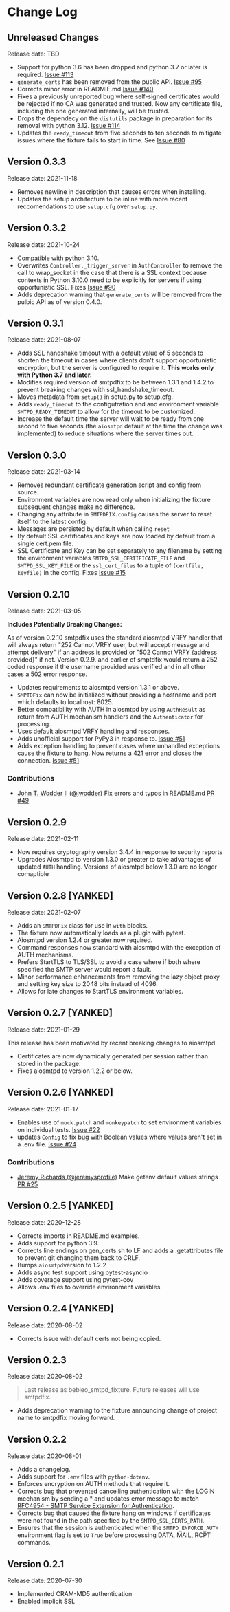 # Change Log

## Unreleased Changes

Release date: TBD

- Support for python 3.6 has been dropped and python 3.7 or later is required. [Issue #113](https://github.com/bebleo/smtpdfix/issues/113)
- `generate_certs` has been removed from the public API. [Issue #95](https://github.com/bebleo/smtpdfix/issues/95)
- Corrects minor error in READMIE.md [Issue #140](https://github.com/bebleo/smtpdfix/issues/140)
- Fixes a previously unreported bug where self-signed certificates would be rejected if no CA was generated and trusted. Now any certificate file, including the one generated internally, will be trusted.
- Drops the dependecy on the `distutils` package in preparation for its removal with python 3.12. [Issue #114](https://github.com/bebleo/smtpdfix/issues/114)
- Updates the `ready_timeout` from five seconds to ten seconds to mitigate issues where the fixture fails to start in time. See [Issue #80](https://github.com/bebleo/smtpdfix/issues/80)

## Version 0.3.3

Release date: 2021-11-18

- Removes newline in description that causes errors when installing.
- Updates the setup architecture to be inline with more recent reccomendations to use `setup.cfg` over `setup.py`.

## Version 0.3.2

Release date: 2021-10-24

- Compatible with python 3.10.
- Overwrites `Controller._trigger_server` in `AuthController` to remove the call to wrap_socket in the case that there is a SSL context because contexts in Python 3.10.0 need to be explicitly for servers if using opportunistic SSL. Fixes [Issue #90](https://github.com/bebleo/smtpdfix/issues/90)
- Adds deprecation warning that `generate_certs` will be removed from the pulbic API as of version 0.4.0.

## Version 0.3.1

Release date: 2021-08-07

- Adds SSL handshake timeout with a default value of 5 seconds to shorten the timeout in cases where clients don't support opportunistic encryption, but the server is configured to require it. **This works only with Python 3.7 and later.**
- Modifies required version of smtpdfix to be between 1.3.1 and 1.4.2 to prevent breaking changes with ssl_handshake_timeout.
- Moves metadata from `setup()` in setup.py to setup.cfg.
- Adds `ready_timeout` to the configutration and and environment variable `SMTPD_READY_TIMEOUT` to allow for the timeout to be customized.
- Increase the default time the server will wait to be ready from one second to five seconds (the `aiosmtpd` default at the time the change was implemented) to reduce situations where the server times out.

## Version 0.3.0

Release date: 2021-03-14

- Removes redundant certificate generation script and config from source.
- Environment variables are now read only when initializing the fixture subsequent changes make no difference.
- Changing any attribute in `SMTPDFIX.config` causes the server to reset itself to the latest config.
- Messages are persisted by default when calling `reset`
- By default SSL certificates and keys are now loaded by default from a single cert.pem file.
- SSL Certificate and Key can be set separately to any filename by setting the environment variables `SMTPD_SSL_CERTIFICATE_FILE` and `SMTPD_SSL_KEY_FILE` or the `ssl_cert_files` to a tuple of `(certfile, keyfile)` in the config. Fixes [Issue #15](https://github.com/bebleo/smtpdfix/issues/15)

## Version 0.2.10

Release date: 2021-03-05

**Includes Potentially Breaking Changes:**

As of version 0.2.10 smtpdfix uses the standard aiosmtpd VRFY handler that will always return "252 Cannot VRFY user, but will accept message and attempt delivery" if an address is provided or "502 Cannot VRFY {address provided}" if not. Version 0.2.9. and earlier of smptdfix would return a 252 coded response if the username provided was verified and in all other cases a 502 error response.

- Updates requirements to aiosmtpd version 1.3.1 or above.
- `SMPTDFix` can now be initialized without providing a hostname and port which defaults to localhost: 8025.
- Better compatibility with AUTH in aiosmtpd by using `AuthResult` as return from AUTH mechanism handlers and the `Authenticator` for processing.
- Uses default aiosmtpd VRFY handling and responses.
- Adds unofficial support for PyPy3 in response to. [Issue #51](https://github.com/bebleo/smtpdfix/issues/51)
- Adds exception handling to prevent cases where unhandled exceptions cause the fixture to hang. Now returns a 421 error and closes the connection. [Issue #51](https://github.com/bebleo/smtpdfix/issues/51)

### Contributions

- [John T. Wodder II (@jwodder)](https://github.com/jwodder) Fix errors and typos in README.md [PR #49](https://github.com/bebleo/smtpdfix/pull/49)

## Version 0.2.9

Release date: 2021-02-11

- Now requires cryptography version 3.4.4 in response to security reports
- Upgrades Aiosmtpd to version 1.3.0 or greater to take advantages of updated `AUTH` handling. Versions of aiosmtpd below 1.3.0 are no longer comaptible

## Version 0.2.8 [YANKED]

Release date: 2021-02-07

- Adds an `SMTPDFix` class for use in `with` blocks.
- The fixture now automatically loads as a plugin with pytest.
- Aiosmtpd version 1.2.4 or greater now required.
- Command responses now standard with aiosmtpd with the exception of AUTH mechanisms.
- Prefers StartTLS to TLS/SSL to avoid a case where if both where specified the SMTP server would report a fault.
- Minor performance enhancements from removing the lazy object proxy and setting key size to 2048 bits instead of 4096.
- Allows for late changes to StartTLS environment variables.

## Version 0.2.7 [YANKED]

Release date: 2021-01-29

This release has been motivated by recent breaking changes to aiosmtpd.

- Certificates are now dynamically generated per session rather than stored in the package.
- Fixes aiosmtpd to version 1.2.2 or below.

## Version 0.2.6 [YANKED]

Release date: 2021-01-17

- Enables use of `mock.patch` and `monkeypatch` to set environment variables on individual tests. [Issue #22](https://github.com/bebleo/smtpdfix/issues/22)
- updates `Config` to fix bug with Boolean values where values aren't set in a .env file. [Issue #24](https://github.com/bebleo/smtpdfix/issues/24)

### Contributions

- [Jeremy Richards (@jeremysprofile)](https://github.com/jeremysprofile) Make getenv default values strings [PR #25](https://github.com/bebleo/smtpdfix/pull/25)

## Version 0.2.5 [YANKED]

Release date: 2020-12-28

- Corrects imports in README.md examples.
- Adds support for python 3.9.
- Corrects line endings on gen_certs.sh to LF and adds a .getattributes file to prevent git changing them back to CRLF.
- Bumps `aiosmtpd`version to 1.2.2
- Adds async test support using pytest-asyncio
- Adds coverage support using pytest-cov
- Allows .env files to override environment variables

## Version 0.2.4 [YANKED]

Release date: 2020-08-02

- Corrects issue with default certs not being copied.

## Version 0.2.3

Release date: 2020-08-02

> Last release as bebleo_smtpd_fixture. Future releases will use smtpdfix.

- Adds deprecation warning to the fixture announcing change of project name to smtpdfix moving forward.

## Version 0.2.2

Release date: 2020-08-01

- Adds a changelog.
- Adds support for `.env` files with `python-dotenv`.
- Enforces encryption on AUTH methods that require it.
- Corrects bug that prevented cancelling authentication with the LOGIN mechanism by sending a * and updates error message to match [RFC4954 - SMTP Service Extension for Authentication](https://www.ietf.org/rfc/rfc4954.txt).
- Corrects bug that caused the fixture hang on windows if certificates were not found in the path specified by the `SMTPD_SSL_CERTS_PATH`.
- Ensures that the session is authenticated when the `SMTPD_ENFORCE_AUTH` environment flag is set to `True` before processing DATA, MAIL, RCPT commands.

## Version 0.2.1

Release date: 2020-07-30

- Implemented CRAM-MD5 authentication
- Enabled implicit SSL
